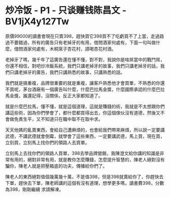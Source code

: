 # 炒冷饭 - P1 - 只谈赚钱陈昌文 - BV1jX4y127Tw

原價99000的讀書會現在只賣398，趕快買它398買不了吃虧買不了上當，走過路過不要錯過，所有的廣告只有老掉牙的有用，借問酒家何處有，下面一句叫做什麼，借問酒家何處有，木桐窯子杏花村，請喝杏花村酒。

老掉牙了嗎，幾千年了這廣告還在懂不懂，對不對，我說你是啥屌當中的戰鬥屌，你還不相信，對吧炒冷飯系統，我們只講老掉牙的故事，我們只講老掉牙的話，我們只講老掉牙的廣告，我們只講熟悉的故事，只講熟悉的話。

我們就是搞重複，品牌很重要的就是重複，讓客戶熟悉他才會買單，不熟悉的你還不買呢，茅台酒廠有一個廣告叫什麼，什麼巴拉馬金獎，什麼國際承認的什麼巴拉馬金獎，誰還記得，沒關係，反正大家都知道了。

就是什麼巴拉馬，懂不懂，就是這個道理，這就是賺錢的術，我就是不太想跟你們講這些術，因為你們學會了，都什麼都買得出去，你這個傢伙沒有道德，然後又不會做免責生平，又不知道只在職中取不在取中求。

天天他媽的亂賣東西，會給自己遭麻煩的，也會給我們帶來麻煩，所以說一定要講武德，不講武德就會倒霉，就學會了這些東西，一定要講武德，馬上買，現在買，立刻買，立刻馬上找你們的領路人去買單。

立刻馬上去找你們的領路人買單，398去學品牌營銷，我陳澄文給你講的知識是非常有用的，絕對非常有用，就是教你怎麼賺錢，怎麼提升智慧的，陳老人絕對沒有騙你，陳老人就是把壓箱底的功夫，傳播給你們了。

陳老人的東西絕對值個幾萬幾十萬，不是值398，但是398就賣給你了，你趕快去下單，趕快去下單，陳老師講的這個有沒有道理，想學更多嗎，讀書費398，分數為398，剛剛繼續 求請解凍。

